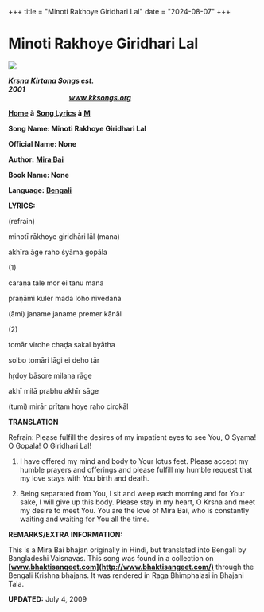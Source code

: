 +++
title = "Minoti Rakhoye Giridhari Lal"
date = "2024-08-07"
+++

# Minoti Rakhoye Giridhari Lal
**[![](http://kksongs.org/image_files/image002.jpg)](http://kksongs.org/)**

**_Krsna_** **_Kirtana Songs est. 2001_**                                                                                                                                                      **_www.kksongs.org_**

**[Home](http://kksongs.org/)** **à** **[Song Lyrics](http://kksongs.org/lyrics.html)** **à** **[M](http://kksongs.org/songs/song_m.html)**

**Song Name: Minoti Rakhoye Giridhari Lal**

**Official Name: None**

**Author:** [**Mira Bai**](http://kksongs.org/authors/list/mirabai.html)

**Book Name: None**

**Language:** [**Bengali**](http://kksongs.org/language/list/bengali.html)

**LYRICS:**

(refrain)

minotī rākhoye giridhāri lāl (mana)

akhīra āge raho śyāma gopāla

(1)

caraṇa tale mor ei tanu mana

praṇāmi kuler mada loho nivedana

(āmi) janame janame premer kānāl

(2)

tomār virohe chaḍa sakal byātha

soibo tomāri lāgi ei deho tār

hṛdoy bāsore milana rāge

akhī milā prabhu akhīr sāge

(tumi) mirār prītam hoye raho cirokāl

**TRANSLATION**

Refrain: Please fulfill the desires of my impatient eyes to see You, O Syama! O Gopala! O Giridhari Lal!

1) I have offered my mind and body to Your lotus feet. Please accept my humble prayers and offerings and please fulfill my humble request that my love stays with You birth and death.

2) Being separated from You, I sit and weep each morning and for Your sake, I will give up this body. Please stay in my heart, O Krsna and meet my desire to meet You. You are the love of Mira Bai, who is constantly waiting and waiting for You all the time.

**REMARKS/EXTRA INFORMATION:**

This is a Mira Bai bhajan originally in Hindi, but translated into Bengali by Bangladeshi Vaisnavas. This song was found in a collection on **[www.bhaktisangeet.com](http://www.bhaktisangeet.com/)** through the Bengali Krishna bhajans. It was rendered in Raga Bhimphalasi in Bhajani Tala.

**UPDATED:** July 4, 2009
